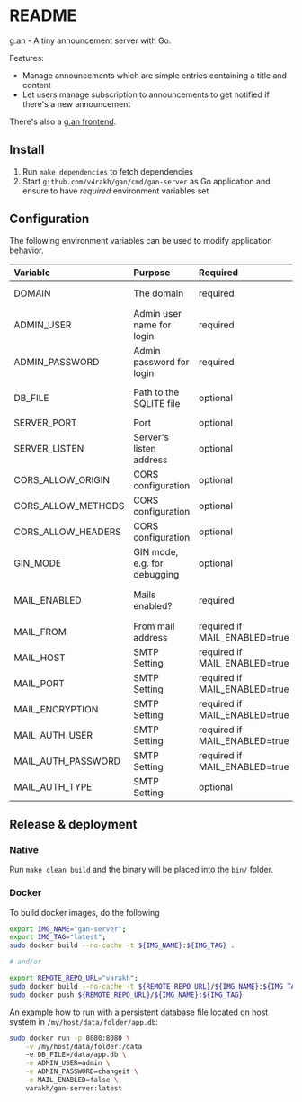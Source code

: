 # README

g.an - A tiny announcement server with Go.

Features:

* Manage announcements which are simple entries containing a title and content
* Let users manage subscription to announcements to get notified if there's a new announcement

There's also a [g.an frontend](https://github.com/v4rakh/gan-frontend).

## Install

1. Run `make dependencies` to fetch dependencies
2. Start `github.com/v4rakh/gan/cmd/gan-server` as Go application and ensure to have _required_ environment variables
   set

## Configuration

The following environment variables can be used to modify application behavior.

| Variable | Purpose | Required | Default/Description |
|:---|:---|:---|:---|
| DOMAIN | The domain | required | `http://localhost` (full with protocol) |
| ADMIN_USER | Admin user name for login | required |  |
| ADMIN_PASSWORD | Admin password for login | required |  |
| DB_FILE | Path to the SQLITE file | optional | `$XDG_DATA_DIR/gan/gan.db`, e.g. `~/.local/share/gan/gan.db` |
| SERVER_PORT | Port | optional | 8080 |
| SERVER_LISTEN | Server's listen address | optional | empty which equals 0.0.0.0 |
| CORS_ALLOW_ORIGIN | CORS configuration | optional | * |
| CORS_ALLOW_METHODS | CORS configuration | optional | GET, POST, PUT, PATCH, DELETE, OPTIONS |
| CORS_ALLOW_HEADERS | CORS configuration | optional | Authorization, Content-Type |
| GIN_MODE           | GIN mode, e.g. for debugging | optional | debug and release in docker |
|MAIL_ENABLED|Mails enabled?|required|`true` [true,false], otherwise subscription mails won't work|
|MAIL_FROM|From mail address|required if MAIL_ENABLED=true||
|MAIL_HOST|SMTP Setting|required if MAIL_ENABLED=true||
|MAIL_PORT|SMTP Setting|required if MAIL_ENABLED=true||
|MAIL_ENCRYPTION|SMTP Setting|required if MAIL_ENABLED=true|`SSL` [NONE, SSL, TLS]|
|MAIL_AUTH_USER|SMTP Setting|required if MAIL_ENABLED=true||
|MAIL_AUTH_PASSWORD|SMTP Setting|required if MAIL_ENABLED=true||
|MAIL_AUTH_TYPE|SMTP Setting|optional|`PLAIN` [PLAIN,LOGIN,CRAM_MD5]|

## Release & deployment

### Native

Run `make clean build` and the binary will be placed into the `bin/` folder.

### Docker

To build docker images, do the following

```sh
export IMG_NAME="gan-server";
export IMG_TAG="latest";
sudo docker build --no-cache -t ${IMG_NAME}:${IMG_TAG} .

# and/or

export REMOTE_REPO_URL="varakh";
sudo docker build --no-cache -t ${REMOTE_REPO_URL}/${IMG_NAME}:${IMG_TAG} .
sudo docker push ${REMOTE_REPO_URL}/${IMG_NAME}:${IMG_TAG}
```

An example how to run with a persistent database file located on host system in `/my/host/data/folder/app.db`:

```sh
sudo docker run -p 8080:8080 \
    -v /my/host/data/folder:/data
    -e DB_FILE=/data/app.db \
    -e ADMIN_USER=admin \
    -e ADMIN_PASSWORD=changeit \
    -e MAIL_ENABLED=false \
    varakh/gan-server:latest
```  